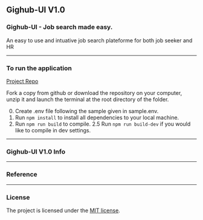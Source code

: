 
## Gighub-UI V1.0

### Gighub-UI - Job search made easy.

An easy to use and intuative job search plateforme for both job seeker and HR 
<br>

---

### To run the application

[Project Repo](https://github.com/markchen555/Gighub-UI)

Fork a copy from github or download the repository on your computer, unzip it and launch the terminal at the root directory of the folder.

0. Create .env file following the sample given in sample.env.
1. Run `npm install` to install all dependencies to your local machine.
2. Run `npm run build` to compile.
2.5 Run `npm run build-dev` if you would like to compile in dev settings.

---

### Gighub-UI V1.0 Info


---

### Reference

---

### License

The project is licensed under the [MIT license](license.txt).